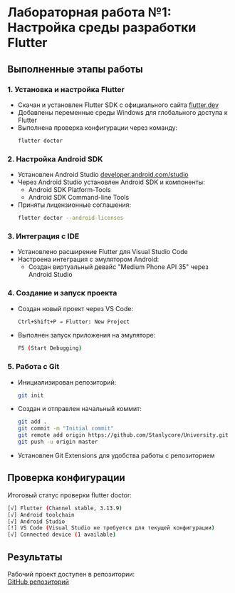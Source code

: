 # Лабораторная работа №1: Настройка среды разработки Flutter

## Выполненные этапы работы

### 1. Установка и настройка Flutter
- Скачан и установлен Flutter SDK с официального сайта [flutter.dev](https://docs.flutter.dev/get-started/install)
- Добавлены переменные среды Windows для глобального доступа к Flutter
- Выполнена проверка конфигурации через команду:
  ```bash
  flutter doctor
  ```

### 2. Настройка Android SDK
- Установлен Android Studio [developer.android.com/studio](https://developer.android.com/studio)
- Через Android Studio установлен Android SDK и компоненты:
  - Android SDK Platform-Tools
  - Android SDK Command-line Tools
- Приняты лицензионные соглашения:
  ```bash
  flutter doctor --android-licenses
  ```

### 3. Интеграция с IDE
- Установлено расширение Flutter для Visual Studio Code
- Настроена интеграция с эмулятором Android:
  - Создан виртуальный девайс "Medium Phone API 35" через Android Studio

### 4. Создание и запуск проекта
- Создан новый проект через VS Code:
  ```bash
  Ctrl+Shift+P → Flutter: New Project
  ```
- Выполнен запуск приложения на эмуляторе:
  ```bash
  F5 (Start Debugging)
  ```

### 5. Работа с Git
- Инициализирован репозиторий:
  ```bash
  git init
  ```
- Создан и отправлен начальный коммит:
  ```bash
  git add .
  git commit -m "Initial commit"
  git remote add origin https://github.com/Stanlycore/University.git
  git push -u origin master
  ```
- Установлен Git Extensions для удобства работы с репозиторием

## Проверка конфигурации
Итоговый статус проверки flutter doctor:
```bash
[√] Flutter (Channel stable, 3.13.9)
[√] Android toolchain
[√] Android Studio
[!] VS Code (Visual Studio не требуется для текущей конфигурации)
[√] Connected device (1 available)
```

## Результаты
Рабочий проект доступен в репозитории:  
[GitHub репозиторий](https://github.com/DvornikovDV/Study/MA/first/)
